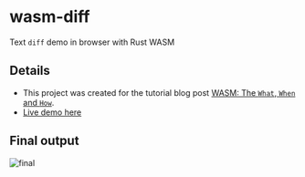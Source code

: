 # wasm-diff
Text `diff` demo in browser with Rust WASM

## Details
- This project was created for the tutorial blog post [WASM: The `What`, `When` and `How`](https://blog.anubhab.me/tech/wasm-the-what-when-how/).
- [Live demo here](https://wasm-diff.demo.anubhab.me)


## Final output
![final](https://github.com/user-attachments/assets/b454235b-d87b-40bd-8af2-2e0e04baf0ef)
